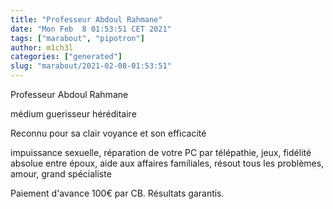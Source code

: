```yaml
---
title: "Professeur Abdoul Rahmane"
date: "Mon Feb  8 01:53:51 CET 2021"
tags: ["marabout", "pipotron"]
author: m1ch3l
categories: ["generated"]
slug: "marabout/2021-02-08-01:53:51"
---
```


Professeur Abdoul Rahmane

médium guerisseur héréditaire

Reconnu pour sa clair voyance et son efficacité

impuissance sexuelle, réparation de votre PC par télépathie, jeux, fidélité absolue entre époux, aide aux affaires familiales, résout tous les problèmes, amour, grand spécialiste

Paiement d'avance 100€ par CB. Résultats garantis.
